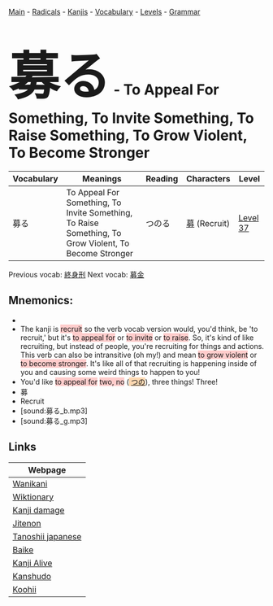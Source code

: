 <style> bigfont {font-size: 100px}</style>
[Main](../README.md) -
[Radicals](../radicals.md) -
[Kanjis](../kanjis.md) -
[Vocabulary](../vocabulary.md) -
[Levels](../levels.md) -
[Grammar](../grammar.md)
# <bigfont> 募る</bigfont> - To Appeal For Something, To Invite Something, To Raise Something, To Grow Violent, To Become Stronger 

| Vocabulary | Meanings | Reading | Characters | Level |
| --- | --- | --- | --- | --- |
| 募る | To Appeal For Something, To Invite Something, To Raise Something, To Grow Violent, To Become Stronger | つのる |  [募](../kanjis/募.md) (Recruit) | [Level 37](../levels/wk_level37.md) |

Previous vocab: [終身刑](終身刑.md) Next vocab: [募金](募金.md) 

## Mnemonics:

* 
* The kanji is <span style="background-color:#ffcccb"> recruit</span> so the verb vocab version would, you'd think, be 'to recruit,' but it's <span style="background-color:#ffcccb"> to appeal for</span> or <span style="background-color:#ffcccb"> to invite</span> or <span style="background-color:#ffcccb"> to raise</span>. So, it's kind of like recruiting, but instead of people, you're recruiting for things and actions.<br />This verb can also be intransitive (oh my!) and mean <span style="background-color:#ffcccb"> to grow violent</span> or <span style="background-color:#ffcccb"> to become stronger</span>. It's like all of that recruiting is happening inside of you and causing some weird things to happen to you!
* You'd like <span style="background-color:#ffcccb"> to appeal for</span> <span style="background-color:#ffcccb"> two, no</span> (<span style="background-color:#fed8b1"> [つの](https://jisho.org/search/つの)</span>), three things! Three!
* 募
* Recruit
* [sound:募る_b.mp3]
* [sound:募る_g.mp3]


## Links 

| Webpage |
| --- |
| [Wanikani          ](https://www.wanikani.com/kanji/募る) |
| [Wiktionary        ](https://en.wiktionary.org/wiki/募る) |
| [Kanji damage      ](http://www.kanjidamage.com/kanji/search?utf8=✓&q=募る) |
| [Jitenon           ](https://jitenon.com/kanji/募る) |
| [Tanoshii japanese ](https://www.tanoshiijapanese.com/dictionary/kanji.cfm?k=募る) |
| [Baike             ](https://baike.baidu.com/item/募る) |
| [Kanji Alive       ](https://app.kanjialive.com/募る) |
| [Kanshudo          ](https://www.kanshudo.com/searchmn?q=募る) |
| [Koohii            ](https://kanji.koohii.com/study/kanji/募る) |

